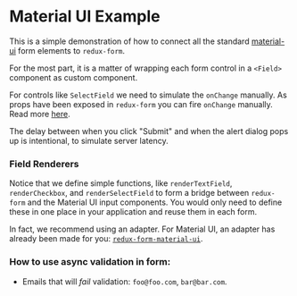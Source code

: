 # Material UI Example

This is a simple demonstration of how to connect all the standard
[material-ui](https://github.com/callemall/material-ui) form elements to `redux-form`.

For the most part, it is a matter of wrapping each form control in a `<Field>`
component as custom component.

For controls like `SelectField` we need to simulate the `onChange` manually. As props
have been exposed in `redux-form` you can fire `onChange` manually.
Read more [here](../../../docs/api/Field.md#usage).

The delay between when you click "Submit" and when the alert dialog pops up is intentional,
to simulate server latency.

### Field Renderers

Notice that we define simple functions, like `renderTextField`, `renderCheckbox`, and 
`renderSelectField` to form a bridge between `redux-form` and the Material UI input components. 
You would only need to define these in one place in your application and reuse them in each form.

In fact, we recommend using an adapter. For Material UI, an adapter has already been made for 
you: [`redux-form-material-ui`](https://github.com/erikras/redux-form-material-ui).

### How to use async validation in form:

* Emails that will _fail_ validation: `foo@foo.com`, `bar@bar.com`.

